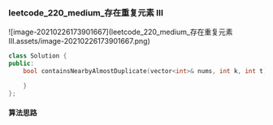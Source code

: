 ### leetcode_220_medium_存在重复元素 Ⅲ

![image-20210226173901667](leetcode_220_medium_存在重复元素 Ⅲ.assets/image-20210226173901667.png)

```c++
class Solution {
public:
    bool containsNearbyAlmostDuplicate(vector<int>& nums, int k, int t) {

    }
};
```

#### 算法思路


